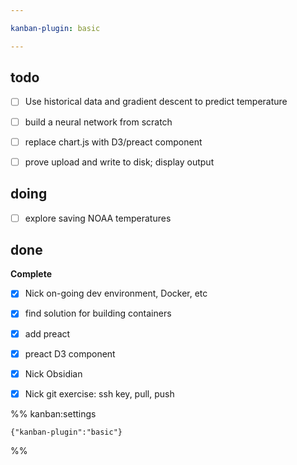 ```yaml
---

kanban-plugin: basic

---
```


## todo

- [ ] Use historical data and gradient descent to predict temperature
- [ ] build a neural network from scratch
- [ ] replace chart.js with D3/preact component
- [ ] prove upload and write to disk; display output


## doing

- [ ] explore saving NOAA temperatures


## done

**Complete**
- [x] Nick on-going dev environment, Docker, etc
- [x] find solution for building containers
- [x] add preact
- [x] preact D3 component
- [x] Nick Obsidian
- [x] Nick git exercise: ssh key, pull, push




%% kanban:settings
```
{"kanban-plugin":"basic"}
```
%%